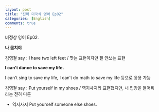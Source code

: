 ```yaml
---
layout: post
title: "진짜 미국식 영어 Ep02"
categories: [English]
comments: true
---
```


비정상 영어 Ep02. 

<b> 나 몸치야 </b>

김영철 say : I have two left feet / 맞는 표현이지만 잘 안쓰는 표현

<b>I can't dance to save my life.</b>

I can't sing to save my life, I can't do math to save my life 등으로 응용 가능 

김영철 say : Put yourself in my shoes / 역지사지라 표현했지만, 내 입장을 들어줘라는 전혀 다른 
+ 역지사지 Put yourself someone else shoes. 
